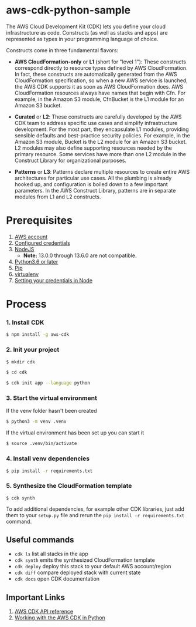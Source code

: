 # aws-cdk-python-sample

The AWS Cloud Development Kit (CDK) lets you define your cloud infrastructure as code. Constructs (as well as stacks and apps) are represented as types in your programming language of choice.

Constructs come in three fundamental flavors:

* **AWS CloudFormation-only** or **L1** (short for "level 1"): These constructs correspond directly to resource types defined by AWS CloudFormation. In fact, these constructs are automatically generated from the AWS CloudFormation specification, so when a new AWS service is launched, the AWS CDK supports it as soon as AWS CloudFormation does.
AWS CloudFormation resources always have names that begin with Cfn. For example, in the Amazon S3 module, CfnBucket is the L1 module for an Amazon S3 bucket.

* **Curated** or **L2**: These constructs are carefully developed by the AWS CDK team to address specific use cases and simplify infrastructure development. For the most part, they encapsulate L1 modules, providing sensible defaults and best-practice security policies. For example, in the Amazon S3 module, Bucket is the L2 module for an Amazon S3 bucket.
L2 modules may also define supporting resources needed by the primary resource. Some services have more than one L2 module in the Construct Library for organizational purposes.

* **Patterns** or **L3**: Patterns declare multiple resources to create entire AWS architectures for particular use cases. All the plumbing is already hooked up, and configuration is boiled down to a few important parameters. In the AWS Construct Library, patterns are in separate modules from L1 and L2 constructs.

# Prerequisites

1. [AWS account](https://aws.amazon.com/premiumsupport/knowledge-center/create-and-activate-aws-account/)
2. [Configured credentials](https://docs.aws.amazon.com/general/latest/gr/aws-sec-cred-types.html)
3. [NodeJS](https://nodejs.org/en/download/)
    * **Note:** 13.0.0 through 13.6.0 are not compatible.
4. [Python3.6 or later](https://www.python.org/)
5. [Pip](https://pip.pypa.io/en/stable/installation/)
6. [virtualenv](https://virtualenv.pypa.io/en/latest/installation.html)
5. [Setting your credentials in Node](https://docs.aws.amazon.com/sdk-for-javascript/v2/developer-guide/setting-credentials-node.html)

# Process
### 1. Install CDK

```bash
$ npm install -g aws-cdk
```

### 2. Init your project

```bash
$ mkdir cdk

$ cd cdk

$ cdk init app --language python
```

### 3. Start the virtual environment

If the venv folder hasn't been created

```bash
$ python3 -m venv .venv
```

If the virtual environment has been set up you can start it

```bash
$ source .venv/bin/activate
```

### 4. Install venv dependencies
```bash
$ pip install -r requirements.txt
```

### 5. Synthesize the CloudFormation template

```
$ cdk synth
```

To add additional dependencies, for example other CDK libraries, just add
them to your `setup.py` file and rerun the `pip install -r requirements.txt`
command.

## Useful commands

 * `cdk ls`          list all stacks in the app
 * `cdk synth`       emits the synthesized CloudFormation template
 * `cdk deploy`      deploy this stack to your default AWS account/region
 * `cdk diff`        compare deployed stack with current state
 * `cdk docs`        open CDK documentation


## Important Links
1. [AWS CDK API reference](https://docs.aws.amazon.com/cdk/api/latest/docs/aws-construct-library.html)
2. [Working with the AWS CDK in Python](https://docs.aws.amazon.com/cdk/latest/guide/work-with-cdk-python.html)
